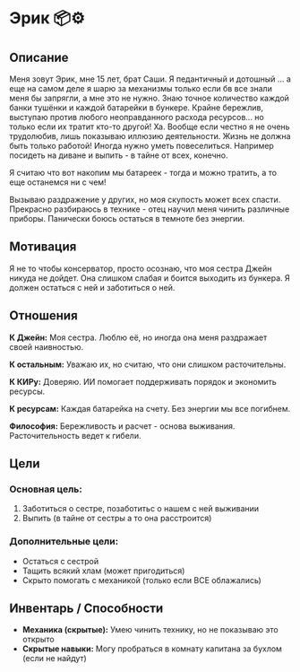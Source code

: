 # Эрик 📦⚙️

## Описание
Меня зовут Эрик, мне 15 лет, брат Саши. Я педантичный и дотошный ... а еще на самом деле я шарю за механизмы только если бв все знали меня бы запрягли, а мне это не нужно. Знаю точное количество каждой банки тушёнки и каждой батарейки в бункере. Крайне бережлив, выступаю против любого неоправданного расхода ресурсов... но только если их тратит кто-то другой! Ха. Вообще если честно я не очень трудолюбив, лишь показываю иллюзию деятельности. Жизнь не должна быть только работой! Иногда нужно уметь повеселиться. Например посидеть на диване и выпить - в тайне от всех, конечно.

Я считаю что вот накопим мы батареек - тогда и можно тратить, а то еще останемся ни с чем!

Вызываю раздражение у других, но моя скупость может всех спасти. Прекрасно разбираюсь в технике - отец научил меня чинить различные приборы. Панически боюсь остаться в темноте без энергии.

## Мотивация
Я не то чтобы консерватор, просто осознаю, что моя сестра Джейн никуда не дойдет. Она слишком слабая и боится выходить из бункера. Я должен остаться с ней и заботиться о ней.

## Отношения
**К Джейн:** Моя сестра. Люблю её, но иногда она меня раздражает своей наивностью.

**К остальным:** Уважаю их, но считаю, что они слишком расточительны.

**К КИРу:** Доверяю. ИИ помогает поддерживать порядок и экономить ресурсы.

**К ресурсам:** Каждая батарейка на счету. Без энергии мы все погибнем.

**Философия:** Бережливость и расчет - основа выживания. Расточительность ведет к гибели.

## Цели

### Основная цель:

1. Заботиться о сестре, позаботитьс о нашем с ней выживании
2. Выпить (в тайне от сестры а то она расстроится)

### Дополнительные цели:
- Остаться с сестрой
- Тащить всякий хлам (может пригодиться)
- Скрыто помогать с механикой (только если ВСЕ облажались)

## Инвентарь / Способности
- **Механика (скрытые):** Умею чинить технику, но не показываю это открыто
- **Скрытые навыки:** Могу пробраться в комнату капитана за бухлом (если не найдут)